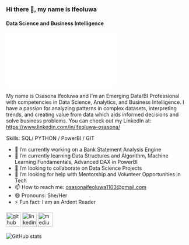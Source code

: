 ### Hi there 👋, my name is Ifeoluwa
#### Data Science and Business Intelligence
![Data Science and Business Intelligence](file:///C:/Users/osaso/Downloads/Teal%20Green%20Cyber%20Neon%20Gaming%20Livestream%20Twitch%20Banner.pdf)

My name is Osasona Ifeoluwa and I'm an Emerging Data/BI Professional with competencies in Data Science, Analytics, and Business Intelligence.
I have a passion for analyzing patterns in complex datasets, interpreting trends, and creating value from data which aids informed decisions and solve business problems.
You can check out my LinkedIn at: https://www.linkedin.com/in/ifeoluwa-osasona/


Skills: SQL/ PYTHON / PowerBI / GIT 

- 🔭 I’m currently working on a Bank Statement Analysis Engine 
- 🌱 I’m currently learning Data Structures and Algorithm, Machine Learning Fundamentals, Advanced DAX in PowerBI 
- 👯 I’m looking to collaborate on Data Science Projects 
- 🤔 I’m looking for help with Mentorship and Volunteer Opportunities in Tech 
- 📫 How to reach me: osasonaifeoluwa1103@gmail.com 
- 😄 Pronouns: She/Her 
- ⚡ Fun fact: I am an Ardent Reader 


[<img src='https://cdn.jsdelivr.net/npm/simple-icons@3.0.1/icons/github.svg' alt='github' height='40'>](https://github.com/Ifeoluwa-hub)  [<img src='https://cdn.jsdelivr.net/npm/simple-icons@3.0.1/icons/linkedin.svg' alt='linkedin' height='40'>](https://www.linkedin.com/in/https://www.linkedin.com/in/ifeoluwa-osasona//)  [<img src='https://cdn.jsdelivr.net/npm/simple-icons@3.0.1/icons/medium.svg' alt='medium' height='40'>](https://osasonaifeoluwa.medium.com/)  

![GitHub stats](https://github-readme-stats.vercel.app/api?username=Ifeoluwa-hub&show_icons=true)  

